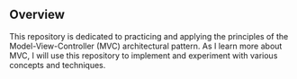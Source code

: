 ## Overview

This repository is dedicated to practicing and applying the principles of the Model-View-Controller (MVC) architectural pattern. As I learn more about MVC, I will use this repository to implement and experiment with various concepts and techniques.
